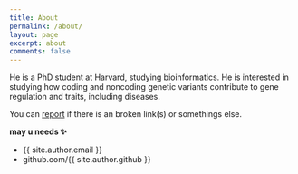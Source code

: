 ```yaml
---
title: About
permalink: /about/
layout: page
excerpt: about
comments: false
---
```


He is a PhD student at Harvard, studying bioinformatics. He is interested in studying how coding and noncoding genetic variants contribute to gene regulation and traits, including diseases.

You can [report](http://github.com/piharpi/jekyll-klise/issues/new) if there is an broken link(s) or somethings else.

**may u needs ✨**

- {{ site.author.email }}
- github.com/{{ site.author.github }}

